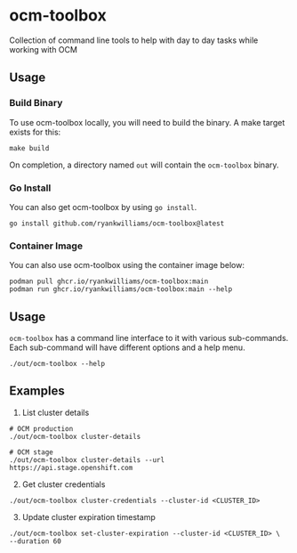 # ocm-toolbox

Collection of command line tools to help with day to day tasks while working with OCM

## Usage

### Build Binary

To use ocm-toolbox locally, you will need to build the binary. A make
target exists for this:

```shell
make build
```

On completion, a directory named `out` will contain the `ocm-toolbox`
binary.

### Go Install

You can also get ocm-toolbox by using `go install`.

```shell
go install github.com/ryankwilliams/ocm-toolbox@latest
```

### Container Image

You can also use ocm-toolbox using the container image below:

```shell
podman pull ghcr.io/ryankwilliams/ocm-toolbox:main
podman run ghcr.io/ryankwilliams/ocm-toolbox:main --help
```

## Usage

`ocm-toolbox` has a command line interface to it with various sub-commands.
Each sub-command will have different options and a help menu.

```shell
./out/ocm-toolbox --help
```

## Examples

1. List cluster details

```shell
# OCM production
./out/ocm-toolbox cluster-details

# OCM stage
./out/ocm-toolbox cluster-details --url https://api.stage.openshift.com
```

2. Get cluster credentials

```shell
./out/ocm-toolbox cluster-credentials --cluster-id <CLUSTER_ID>
```

3. Update cluster expiration timestamp

```shell
./out/ocm-toolbox set-cluster-expiration --cluster-id <CLUSTER_ID> \
--duration 60
```

